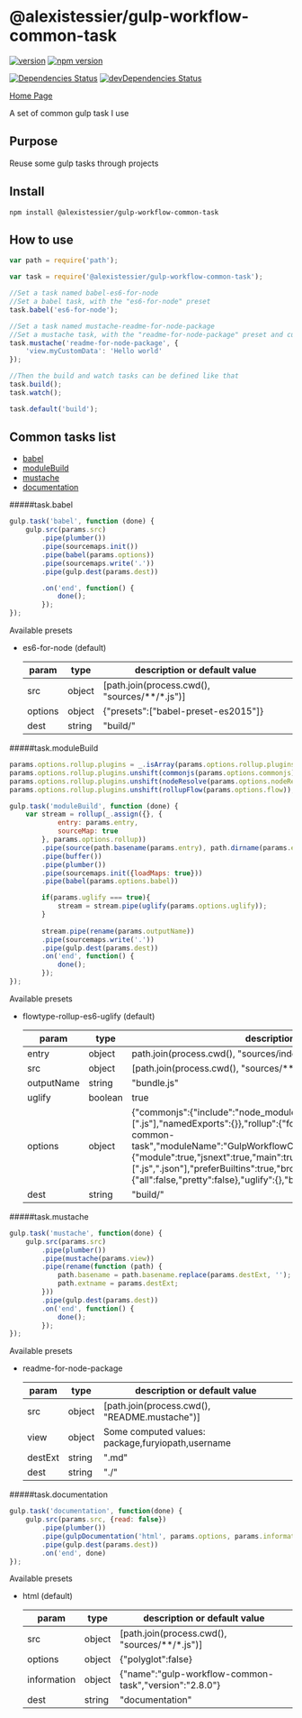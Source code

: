 @alexistessier/gulp-workflow-common-task
================

[![version](https://img.shields.io/badge/version-2.8.0-blue.svg)](https://github.com/AlexisTessier/gulp-workflow-common-task#readme)
[![npm version](https://badge.fury.io/js/%40alexistessier%2Fgulp-workflow-common-task.svg)](https://badge.fury.io/js/%40alexistessier%2Fgulp-workflow-common-task)

[![Dependencies Status](https://david-dm.org/AlexisTessier/gulp-workflow-common-task.svg)](https://david-dm.org/AlexisTessier/gulp-workflow-common-task)
[![devDependencies Status](https://david-dm.org/AlexisTessier/gulp-workflow-common-task/dev-status.svg)](https://david-dm.org/AlexisTessier/gulp-workflow-common-task#info=devDependencies)

[Home Page](https://github.com/AlexisTessier/gulp-workflow-common-task#readme)

A set of common gulp task I use

Purpose
-------

Reuse some gulp tasks through projects

Install
-------

```
npm install @alexistessier/gulp-workflow-common-task
```

How to use
----------

```javascript
var path = require('path');

var task = require('@alexistessier/gulp-workflow-common-task');

//Set a task named babel-es6-for-node
//Set a babel task, with the "es6-for-node" preset
task.babel('es6-for-node');

//Set a task named mustache-readme-for-node-package
//Set a mustache task, with the "readme-for-node-package" preset and custom params
task.mustache('readme-for-node-package', {
	'view.myCustomData': 'Hello world'
});

//Then the build and watch tasks can be defined like that
task.build();
task.watch();

task.default('build');
```

Common tasks list
-----------------

- [babel](#taskbabel)
- [moduleBuild](#taskmodulebuild)
- [mustache](#taskmustache)
- [documentation](#taskdocumentation)

#####task.babel
```javascript
gulp.task('babel', function (done) {
	gulp.src(params.src)
		.pipe(plumber())
		.pipe(sourcemaps.init())
		.pipe(babel(params.options))
		.pipe(sourcemaps.write('.'))
		.pipe(gulp.dest(params.dest))

		.on('end', function() {
			done();
		});
});
```

Available presets

- es6-for-node (default)

	param|type|description or default value
	--------|--------|--------
	src|object|[path.join(process.cwd(), "sources/**/*.js")]
	options|object|{"presets":["babel-preset-es2015"]}
	dest|string|"build/"



#####task.moduleBuild
```javascript
params.options.rollup.plugins = _.isArray(params.options.rollup.plugins) ? params.options.rollup.plugins : [];
params.options.rollup.plugins.unshift(commonjs(params.options.commonjs));
params.options.rollup.plugins.unshift(nodeResolve(params.options.nodeResolve));
params.options.rollup.plugins.unshift(rollupFlow(params.options.flow));

gulp.task('moduleBuild', function (done) {
	var stream = rollup(_.assign({}, {
			entry: params.entry,
			sourceMap: true
		}, params.options.rollup))
		.pipe(source(path.basename(params.entry), path.dirname(params.entry)))
		.pipe(buffer())
		.pipe(plumber())
		.pipe(sourcemaps.init({loadMaps: true}))
		.pipe(babel(params.options.babel))

		if(params.uglify === true){
			stream = stream.pipe(uglify(params.options.uglify));
		}
		
		stream.pipe(rename(params.outputName))
		.pipe(sourcemaps.write('.'))
		.pipe(gulp.dest(params.dest))
		.on('end', function() {
			done();
		});
});
```

Available presets

- flowtype-rollup-es6-uglify (default)

	param|type|description or default value
	--------|--------|--------
	entry|object|path.join(process.cwd(), "sources/index.js")
	src|object|[path.join(process.cwd(), "sources/**/*.js")]
	outputName|string|"bundle.js"
	uglify|boolean|true
	options|object|{"commonjs":{"include":"node_modules/**","exclude":[],"extensions":[".js"],"namedExports":{}},"rollup":{"format":"umd","moduleId":"gulp-workflow-common-task","moduleName":"GulpWorkflowCommonTask","indent":false},"nodeResolve":{"module":true,"jsnext":true,"main":true,"skip":[],"extensions":[".js",".json"],"preferBuiltins":true,"browser":true},"flow":{"all":false,"pretty":false},"uglify":{},"babel":{"presets":["es2015"]}}
	dest|string|"build/"



#####task.mustache
```javascript
gulp.task('mustache', function(done) {
	gulp.src(params.src)
		.pipe(plumber())
		.pipe(mustache(params.view))
		.pipe(rename(function (path) {
			path.basename = path.basename.replace(params.destExt, '');
			path.extname = params.destExt;
		}))
		.pipe(gulp.dest(params.dest))
		.on('end', function() {
			done();
		});
});
```

Available presets

- readme-for-node-package

	param|type|description or default value
	--------|--------|--------
	src|object|[path.join(process.cwd(), "README.mustache")]
	view|object|Some computed values: package,furyiopath,username
	destExt|string|".md"
	dest|string|"./"



#####task.documentation
```javascript
gulp.task('documentation', function(done) {
	gulp.src(params.src, {read: false})
		.pipe(plumber())
		.pipe(gulpDocumentation('html', params.options, params.information))
		.pipe(gulp.dest(params.dest))
		.on('end', done)
});
```

Available presets

- html (default)

	param|type|description or default value
	--------|--------|--------
	src|object|[path.join(process.cwd(), "sources/**/*.js")]
	options|object|{"polyglot":false}
	information|object|{"name":"gulp-workflow-common-task","version":"2.8.0"}
	dest|string|"documentation"


